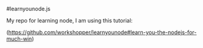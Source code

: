 #learnyounode.js

My repo for learning node, I am using this tutorial:

(https://github.com/workshopper/learnyounode#learn-you-the-nodejs-for-much-win)


